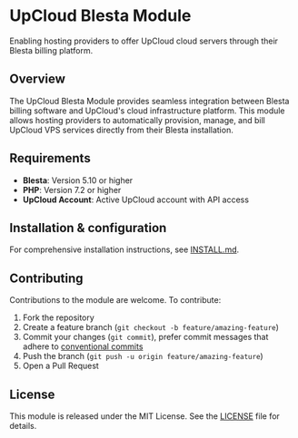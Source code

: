 # UpCloud Blesta Module

Enabling hosting providers to offer UpCloud cloud servers through their Blesta billing platform.

## Overview

The UpCloud Blesta Module provides seamless integration between Blesta billing software and UpCloud's cloud infrastructure platform. This module allows hosting providers to automatically provision, manage, and bill UpCloud VPS services directly from their Blesta installation.

## Requirements

- **Blesta**: Version 5.10 or higher
- **PHP**: Version 7.2 or higher
- **UpCloud Account**: Active UpCloud account with API access

## Installation & configuration

For comprehensive installation instructions, see [INSTALL.md](INSTALL.md).

## Contributing

Contributions to the module are welcome. To contribute:

1. Fork the repository
2. Create a feature branch (`git checkout -b feature/amazing-feature`)
3. Commit your changes (`git commit`), prefer commit messages that adhere to [conventional commits](https://www.conventionalcommits.org)
4. Push the branch (`git push -u origin feature/amazing-feature`)
5. Open a Pull Request

## License

This module is released under the MIT License. See the [LICENSE](LICENSE) file for details.

